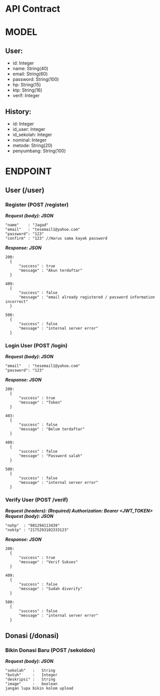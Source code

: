 # API Contract

# MODEL
## User:
- id: Integer
- name: String(40)
- email: String(60)
- password: String(100)
- hp: String(15)
- ktp: String(16)
- verif: Integer


## History:
- id: Integer
- id_user: Integer
- id_sekolah: Integer
- nominal: Integer
- metode: String(20)
- penyumbang: String(100)

# ENDPOINT
## User (/user)

### Register (POST /register)
***Request (body): JSON***

    "name"    : "Jagad"
    "email"   : "tesemail1@yahoo.com"
    "password": "123" 
    "confirm" : "123" //Harus sama kayak password
    

***Response: JSON***

    200:
      {
          "success" : true
          "message" : "Akun terdaftar"
      }
   
    409:
      {
          "success" : false
          "message" : "email already registered / password information incorrect"
      }
   
    500:
      {
          "success" : false
          "message" : "internal server error"
      }
 
 ### Login User (POST /login)
    
 ***Request (body): JSON***
  
    "email"   : "tesemail1@yahoo.com"
    "password": "123"
   

***Response: JSON***

    200:
      {
          "success" : true
          "message" : "Token"
      }
      
    403:
      {
          "success" : false
          "message" : "Belum terdaftar"
      }
   
    409:
      {
          "success" : false
          "message" : "Password salah"
      }
   
    500:
      {
          "success" : false
          "message" : "internal server error"
      }
      
      
### Verify User (POST /verif)
***Request (headers): (Required) Authorization: Bearer <JWT_TOKEN>***    
***Request (body): JSON***
  
    "nohp"  : "081294113439"
    "noktp" : "2175293102333123"
   

***Response: JSON***

    200:
      {
          "success" : true
          "message" : "Verif Sukses"
      }
   
    409:
      {
          "success" : false
          "message" : "Sudah diverify"
      }
   
    500:
      {
          "success" : false
          "message" : "internal server error"
      }

## Donasi (/donasi)
### Bikin Donasi Baru (POST /sekoldon)
***Request (body): JSON*** 
    
    "sekolah"   :   String
    "butuh"     :   Integer
    "deskripsi" :   String
    "image"     :   boolean
    jangan lupa bikin kolom upload
  



